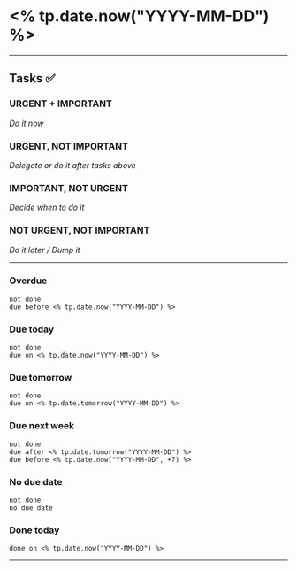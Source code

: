 # <% tp.date.now("YYYY-MM-DD") %>
---

## Tasks ✅

### URGENT + IMPORTANT
*Do it now*


### URGENT, NOT IMPORTANT
*Delegate or do it after tasks above*


### IMPORTANT, NOT URGENT
*Decide when to do it*


### NOT URGENT, NOT IMPORTANT
*Do it later / Dump it*

--- 

### Overdue
```tasks
not done
due before <% tp.date.now("YYYY-MM-DD") %> 
```

### Due today
```tasks
not done
due on <% tp.date.now("YYYY-MM-DD") %> 
```
### Due tomorrow
```tasks
not done
due on <% tp.date.tomorrow("YYYY-MM-DD") %>
```
### Due next week
```tasks
not done
due after <% tp.date.tomorrow("YYYY-MM-DD") %>
due before <% tp.date.now("YYYY-MM-DD", +7) %>
```

### No due date
```tasks
not done
no due date
```


### Done today
```tasks
done on <% tp.date.now("YYYY-MM-DD") %> 
```
---


